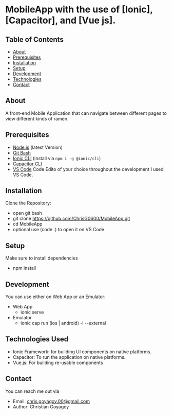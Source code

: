 # MobileApp with the use of [Ionic], [Capacitor], and [Vue js].

## Table of Contents
- [About](#about)
- [Prerequisites](#prerequisites)
- [Installation](#installation)
- [Setup](#setup)
- [Development](#development)
- [Technologies](#technologies)
- [Contact](#contact)

## About
A front-end Mobile Application that can navigate between different pages to view different kinds of ramen.

## Prerequisites
- [Node.js](https://nodejs.org/) (latest Version)
- [Git Bash](https://git-scm.com/downloads)
- [Ionic CLI](https://ionicframework.com/docs/cli) (install via `npm i -g @ionic/cli`)
- [Capacitor CLI](https://capacitorjs.com/docs/cli)
- [VS Code](https://code.visualstudio.com/) Code Edito of your choice throughout the development I used VS Code.
  
## Installation
Clone the Repository:
- open git bash
- git clone https://github.com/ChrisG0600/MobileApp.git
- cd MobileApp
- optional use (code .) to open it on VS Code

## Setup 
Make sure to install dependencies
- npm install

## Development 
You can use either on Web App or an Emulator:
- Web App
   - ionic serve
- Emulator
   - ionic cap run (ios | android) -l --external

## Technologies Used
- Ionic Framework: for building UI components on native platforms.
- Capacitor: To run the application on native platforms.
- Vue.js: For building re-usable components

## Contact
You can reach me out via
- Email: chris.goyagoy.00@gmail.com
- Author: Christian Goyagoy

 
